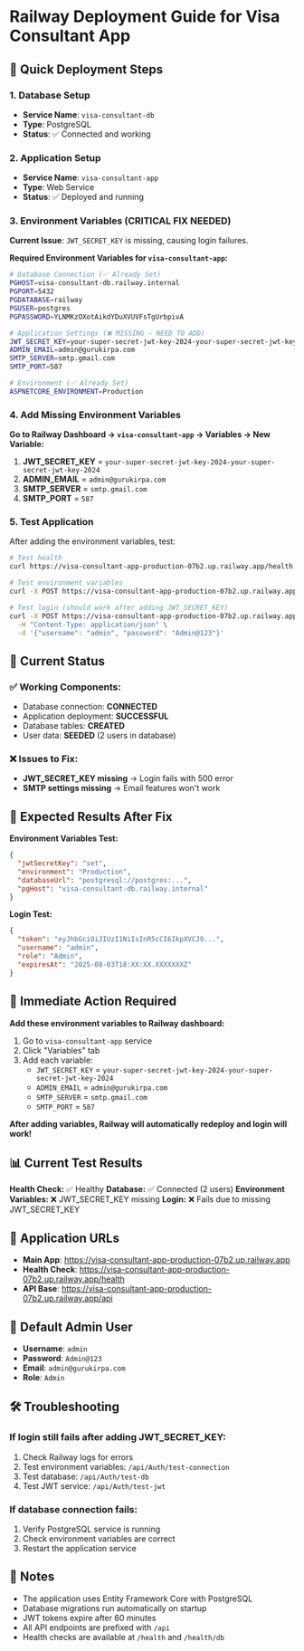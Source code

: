 # Railway Deployment Guide for Visa Consultant App

## 🚀 Quick Deployment Steps

### 1. Database Setup
- **Service Name**: `visa-consultant-db`
- **Type**: PostgreSQL
- **Status**: ✅ Connected and working

### 2. Application Setup
- **Service Name**: `visa-consultant-app`
- **Type**: Web Service
- **Status**: ✅ Deployed and running

### 3. Environment Variables (CRITICAL FIX NEEDED)

**Current Issue**: `JWT_SECRET_KEY` is missing, causing login failures.

**Required Environment Variables for `visa-consultant-app`:**

```bash
# Database Connection (✅ Already Set)
PGHOST=visa-consultant-db.railway.internal
PGPORT=5432
PGDATABASE=railway
PGUSER=postgres
PGPASSWORD=YLNMKzOXotAikdYDuXVUVFsTgUrbpivA

# Application Settings (❌ MISSING - NEED TO ADD)
JWT_SECRET_KEY=your-super-secret-jwt-key-2024-your-super-secret-jwt-key-2024
ADMIN_EMAIL=admin@gurukirpa.com
SMTP_SERVER=smtp.gmail.com
SMTP_PORT=587

# Environment (✅ Already Set)
ASPNETCORE_ENVIRONMENT=Production
```

### 4. Add Missing Environment Variables

**Go to Railway Dashboard → `visa-consultant-app` → Variables → New Variable:**

1. **JWT_SECRET_KEY** = `your-super-secret-jwt-key-2024-your-super-secret-jwt-key-2024`
2. **ADMIN_EMAIL** = `admin@gurukirpa.com`
3. **SMTP_SERVER** = `smtp.gmail.com`
4. **SMTP_PORT** = `587`

### 5. Test Application

After adding the environment variables, test:

```bash
# Test health
curl https://visa-consultant-app-production-07b2.up.railway.app/health

# Test environment variables
curl -X POST https://visa-consultant-app-production-07b2.up.railway.app/api/Auth/test-connection

# Test login (should work after adding JWT_SECRET_KEY)
curl -X POST https://visa-consultant-app-production-07b2.up.railway.app/api/Auth/login \
  -H "Content-Type: application/json" \
  -d '{"username": "admin", "password": "Admin@123"}'
```

## 🔧 Current Status

### ✅ Working Components:
- Database connection: **CONNECTED**
- Application deployment: **SUCCESSFUL**
- Database tables: **CREATED**
- User data: **SEEDED** (2 users in database)

### ❌ Issues to Fix:
- **JWT_SECRET_KEY missing** → Login fails with 500 error
- **SMTP settings missing** → Email features won't work

## 🎯 Expected Results After Fix

**Environment Variables Test:**
```json
{
  "jwtSecretKey": "set",
  "environment": "Production",
  "databaseUrl": "postgresql://postgres:...",
  "pgHost": "visa-consultant-db.railway.internal"
}
```

**Login Test:**
```json
{
  "token": "eyJhbGciOiJIUzI1NiIsInR5cCI6IkpXVCJ9...",
  "username": "admin",
  "role": "Admin",
  "expiresAt": "2025-08-03T18:XX:XX.XXXXXXXZ"
}
```

## 🚨 Immediate Action Required

**Add these environment variables to Railway dashboard:**

1. Go to `visa-consultant-app` service
2. Click "Variables" tab
3. Add each variable:
   - `JWT_SECRET_KEY` = `your-super-secret-jwt-key-2024-your-super-secret-jwt-key-2024`
   - `ADMIN_EMAIL` = `admin@gurukirpa.com`
   - `SMTP_SERVER` = `smtp.gmail.com`
   - `SMTP_PORT` = `587`

**After adding variables, Railway will automatically redeploy and login will work!**

## 📊 Current Test Results

**Health Check:** ✅ Healthy
**Database:** ✅ Connected (2 users)
**Environment Variables:** ❌ JWT_SECRET_KEY missing
**Login:** ❌ Fails due to missing JWT_SECRET_KEY

## 🔗 Application URLs

- **Main App**: https://visa-consultant-app-production-07b2.up.railway.app
- **Health Check**: https://visa-consultant-app-production-07b2.up.railway.app/health
- **API Base**: https://visa-consultant-app-production-07b2.up.railway.app/api

## 👤 Default Admin User

- **Username**: `admin`
- **Password**: `Admin@123`
- **Email**: `admin@gurukirpa.com`
- **Role**: `Admin`

## 🛠️ Troubleshooting

### If login still fails after adding JWT_SECRET_KEY:
1. Check Railway logs for errors
2. Test environment variables: `/api/Auth/test-connection`
3. Test database: `/api/Auth/test-db`
4. Test JWT service: `/api/Auth/test-jwt`

### If database connection fails:
1. Verify PostgreSQL service is running
2. Check environment variables are correct
3. Restart the application service

## 📝 Notes

- The application uses Entity Framework Core with PostgreSQL
- Database migrations run automatically on startup
- JWT tokens expire after 60 minutes
- All API endpoints are prefixed with `/api`
- Health checks are available at `/health` and `/health/db` 